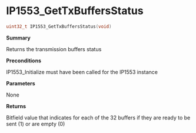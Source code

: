 # IP1553_GetTxBuffersStatus

```c
uint32_t IP1553_GetTxBuffersStatus(void)
```

**Summary**

Returns the transmission buffers status

**Preconditions**

IP1553_Initialize must have been called for the IP1553 instance

**Parameters**

None

**Returns**

Bitfield value that indicates for each of the 32 buffers if they are ready to be sent (1) or are empty (0)


